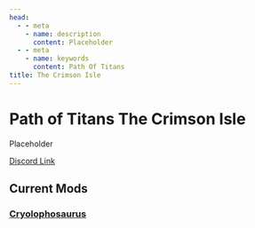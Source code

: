 ```yaml
---
head:
  - - meta
    - name: description
      content: Placeholder
  - - meta
    - name: keywords
      content: Path Of Titans
title: The Crimson Isle
---
```


# Path of Titans The Crimson Isle

Placeholder

[Discord Link](https://discord.gg/tcititans)

## Current Mods

### [Cryolophosaurus](./Path-of-Titans-CrimsonCryo)
